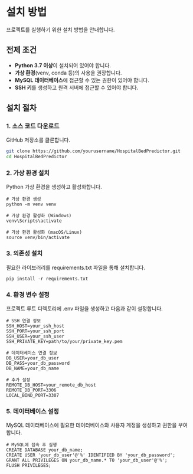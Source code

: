 # 설치 방법

프로젝트를 실행하기 위한 설치 방법을 안내합니다.

## 전제 조건

- **Python 3.7 이상**이 설치되어 있어야 합니다.
- **가상 환경**(venv, conda 등)의 사용을 권장합니다.
- **MySQL 데이터베이스**에 접근할 수 있는 권한이 있어야 합니다.
- **SSH 키**를 생성하고 원격 서버에 접근할 수 있어야 합니다.

## 설치 절차

### 1. 소스 코드 다운로드

GitHub 저장소를 클론합니다.

```bash
git clone https://github.com/yourusername/HospitalBedPredictor.git
cd HospitalBedPredictor
```

### 2. 가상 환경 설치

Python 가상 환경을 생성하고 활성화합니다.

```
# 가상 환경 생성
python -m venv venv

# 가상 환경 활성화 (Windows)
venv\Scripts\activate

# 가상 환경 활성화 (macOS/Linux)
source venv/bin/activate
```

### 3. 의존성 설치

필요한 라이브러리를 requirements.txt 파일을 통해 설치합니다.

```
pip install -r requirements.txt
```

### 4. 환경 변수 설정

프로젝트 루트 디렉토리에 .env 파일을 생성하고 다음과 같이 설정합니다.

```
# SSH 연결 정보
SSH_HOST=your_ssh_host
SSH_PORT=your_ssh_port
SSH_USER=your_ssh_user
SSH_PRIVATE_KEY=path/to/your/private_key.pem

# 데이터베이스 연결 정보
DB_USER=your_db_user
DB_PASS=your_db_password
DB_NAME=your_db_name

# 추가 설정
REMOTE_DB_HOST=your_remote_db_host
REMOTE_DB_PORT=3306
LOCAL_BIND_PORT=3307
```

### 5. 데이터베이스 설정

MySQL 데이터베이스에 필요한 데이터베이스와 사용자 계정을 생성하고 권한을 부여합니다.

```
# MySQL에 접속 후 실행
CREATE DATABASE your_db_name;
CREATE USER 'your_db_user'@'%' IDENTIFIED BY 'your_db_password';
GRANT ALL PRIVILEGES ON your_db_name.* TO 'your_db_user'@'%';
FLUSH PRIVILEGES;
```
